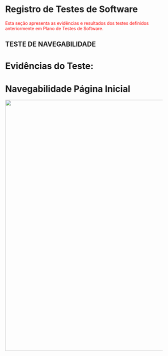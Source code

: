 # Registro de Testes de Software

<span style="color:red">Esta seção apresenta as evidências e resultados dos testes definidos anteriormente em Plano de Testes de Software.</span>


## TESTE DE NAVEGABILIDADE


# Evidências do Teste:

# Navegabilidade Página Inicial
<img src="./img/Inicial2.png" width="800">
